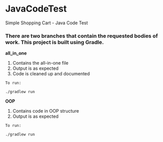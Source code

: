 # JavaCodeTest
Simple Shopping Cart - Java Code Test

### There are two branches that contain the requested bodies of work. This project is built using Gradle.
<b>all_in_one</b>
<br>
1. Contains the all-in-one file<br>
2. Output is as expected<br>
3. Code is cleaned up and documented<br>

```
To run:

./gradlew run
```

<b>OOP</b>
<br>
1. Contains code in OOP structure
2. Output is as expected
```
To run:

./gradlew run
```

